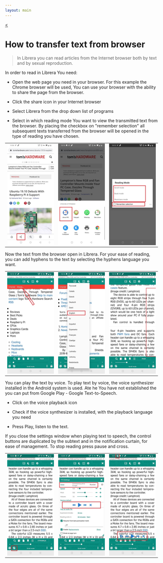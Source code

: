 ```yaml
---
layout: main
---
```

[<](/wiki/faq)

# How to transfer text from browser

> In Librera you can read articles from the Internet browser both by text and by sexual reproduction.

 
In order to read in Librera You need: 

* Open the web page you need in your browser. For this example the Сhrome browser will be used, You can use your browser with the ability to share the page from the browser.  

* Click the share icon in your Internet browser

* Select Librera from the drop down list of programs

* Select in which reading mode You want to view the transmitted text from the browser. By placing the checkbox on "remember selection" all subsequent texts transferred from the browser will be opened in the type of reading you have chosen.

||||
|-|-|-|
|![](1.jpg)|![](2.jpg)|![](3.jpg)|


Now the text from the browser open in Librera. For your ease of reading, you can add hyphens to the text by selecting the hyphens language you want.


||||
|-|-|-|
|![](4.jpg)|![](5.jpg)|![](6.jpg)|


You can play the text by voice. To play text by voice, the voice synthesizer installed in the Android system is used. 
Ate he You have not established the you can put from Google Play - Google Text-to-Speech.

* Click on the voice playback icon

* Check if the voice synthesizer is installed, with the playback language you need

* Press Play, listen to the text.

If you close the settings window when playing text to speech, the control buttons are duplicated by the subtext and in the notification curtain, for ease of management. To stop reading press pause and cross.


||||
|-|-|-|
|![](7.jpg)|![](8.jpg)|![](10.jpg)|

